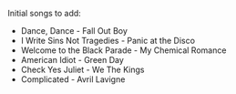Initial songs to add:
- Dance, Dance - Fall Out Boy
- I Write Sins Not Tragedies - Panic at the Disco
- Welcome to the Black Parade - My Chemical Romance
- American Idiot - Green Day
- Check Yes Juliet - We The Kings
- Complicated - Avril Lavigne 

